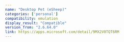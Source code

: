```yaml
---
name: "Desktop Pet (eSheep)"
categories: ['personal']
compatibility: emulation
display_result: "Compatible"
version_from: "2.6.64.0"
link: https://apps.microsoft.com/detail/9MX2V0TQT6RM
---
```

